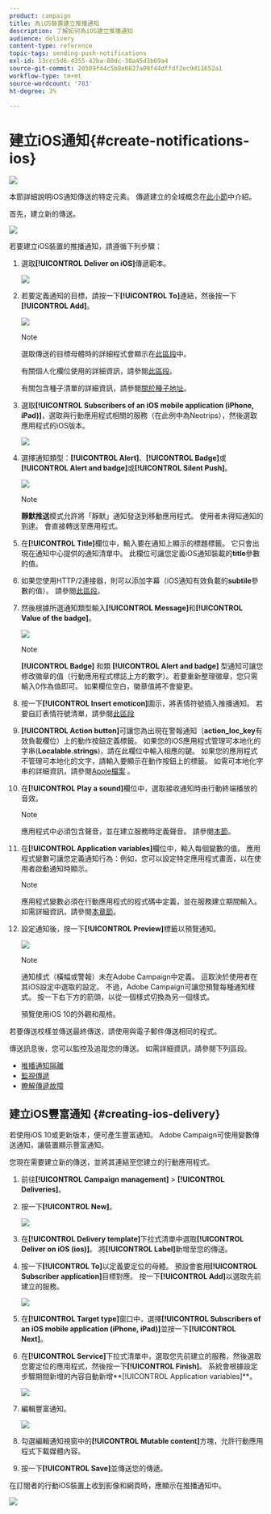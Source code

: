 ```yaml
---
product: campaign
title: 為iOS裝置建立推播通知
description: 了解如何為iOS建立推播通知
audience: delivery
content-type: reference
topic-tags: sending-push-notifications
exl-id: 13ccc5d6-4355-42ba-80dc-30a45d3b69a4
source-git-commit: 20509f44c5b8e0827a09f44dffdf2ec9d11652a1
workflow-type: tm+mt
source-wordcount: '783'
ht-degree: 3%

---
```


# 建立iOS通知{#create-notifications-ios}

![](../../assets/common.svg)

本節詳細說明iOS通知傳送的特定元素。 傳遞建立的全域概念在[此小節](steps-about-delivery-creation-steps.md)中介紹。

首先，建立新的傳送。

![](assets/nmac_delivery_1.png)

若要建立iOS裝置的推播通知，請遵循下列步驟：

1. 選取&#x200B;**[!UICONTROL Deliver on iOS]**&#x200B;傳遞範本。

   ![](assets/nmac_delivery_ios_1.png)

1. 若要定義通知的目標，請按一下&#x200B;**[!UICONTROL To]**&#x200B;連結，然後按一下&#x200B;**[!UICONTROL Add]**。

   ![](assets/nmac_delivery_ios_2.png)

   >[!NOTE]
   >
   >選取傳送的目標母體時的詳細程式會顯示在[此區段](steps-defining-the-target-population.md)中。
   >
   >有關個人化欄位使用的詳細資訊，請參閱[此區段](about-personalization.md)。
   >
   >有關包含種子清單的詳細資訊，請參閱[關於種子地址](about-seed-addresses.md)。

1. 選取&#x200B;**[!UICONTROL Subscribers of an iOS mobile application (iPhone, iPad)]**，選取與行動應用程式相關的服務（在此例中為Neotrips），然後選取應用程式的iOS版本。

   ![](assets/nmac_delivery_ios_3.png)

1. 選擇通知類型：**[!UICONTROL Alert]**、**[!UICONTROL Badge]**&#x200B;或&#x200B;**[!UICONTROL Alert and badge]**&#x200B;或&#x200B;**[!UICONTROL Silent Push]**。

   ![](assets/nmac_delivery_ios_4.png)

   >[!NOTE]
   >
   >**靜默推送**&#x200B;模式允許將「靜默」通知發送到移動應用程式。 使用者未得知通知的到達。 會直接轉送至應用程式。

1. 在&#x200B;**[!UICONTROL Title]**&#x200B;欄位中，輸入要在通知上顯示的標題標籤。 它只會出現在通知中心提供的通知清單中。 此欄位可讓您定義iOS通知裝載的&#x200B;**title**&#x200B;參數的值。

1. 如果您使用HTTP/2連接器，則可以添加字幕（iOS通知有效負載的&#x200B;**subtile**&#x200B;參數的值）。 請參閱[此區段](configuring-the-mobile-application.md)。

1. 然後根據所選通知類型輸入&#x200B;**[!UICONTROL Message]**&#x200B;和&#x200B;**[!UICONTROL Value of the badge]**。

   ![](assets/nmac_delivery_ios_5.png)

   >[!NOTE]
   >
   >**[!UICONTROL Badge]** 和類 **[!UICONTROL Alert and badge]** 型通知可讓您修改徽章的值（行動應用程式標誌上方的數字）。若要重新整理徽章，您只需輸入0作為值即可。 如果欄位空白，徽章值將不會變更。

1. 按一下&#x200B;**[!UICONTROL Insert emoticon]**&#x200B;圖示，將表情符號插入推播通知。 若要自訂表情符號清單，請參閱[此區段](customizing-emoticon-list.md)

1. **[!UICONTROL Action button]**&#x200B;可讓您為出現在警報通知（**action_loc_key**&#x200B;有效負載欄位）上的動作按鈕定義標籤。 如果您的iOS應用程式管理可本地化的字串(**Localable.strings**)，請在此欄位中輸入相應的鍵。 如果您的應用程式不管理可本地化的文字，請輸入要顯示在動作按鈕上的標籤。 如需可本地化字串的詳細資訊，請參閱[Apple檔案](https://developer.apple.com/library/archive/documentation/NetworkingInternet/Conceptual/RemoteNotificationsPG/CreatingtheNotificationPayload.html#//apple_ref/doc/uid/TP40008194-CH10-SW1) 。
1. 在&#x200B;**[!UICONTROL Play a sound]**&#x200B;欄位中，選取接收通知時由行動終端播放的音效。

   >[!NOTE]
   >
   >應用程式中必須包含聲音，並在建立服務時定義聲音。 請參閱[本節](configuring-the-mobile-application.md#configuring-external-account-ios)。

1. 在&#x200B;**[!UICONTROL Application variables]**&#x200B;欄位中，輸入每個變數的值。 應用程式變數可讓您定義通知行為：例如，您可以設定特定應用程式畫面，以在使用者啟動通知時顯示。

   >[!NOTE]
   >
   >應用程式變數必須在行動應用程式的程式碼中定義，並在服務建立期間輸入。 如需詳細資訊，請參閱[本章節](configuring-the-mobile-application.md)。

1. 設定通知後，按一下&#x200B;**[!UICONTROL Preview]**&#x200B;標籤以預覽通知。

   ![](assets/nmac_intro_2.png)

   >[!NOTE]
   >
   >通知樣式（橫幅或警報）未在Adobe Campaign中定義。 這取決於使用者在其iOS設定中選取的設定。 不過，Adobe Campaign可讓您預覽每種通知樣式。 按一下右下方的箭頭，以從一個樣式切換為另一個樣式。
   >
   >預覽使用iOS 10的外觀和風格。

若要傳送校樣並傳送最終傳送，請使用與電子郵件傳送相同的程式。

傳送訊息後，您可以監控及追蹤您的傳送。 如需詳細資訊，請參閱下列區段。

* [推播通知隔離](understanding-quarantine-management.md#push-notification-quarantines)
* [監視傳遞](about-delivery-monitoring.md)
* [瞭解傳遞故障](understanding-delivery-failures.md)


## 建立iOS豐富通知 {#creating-ios-delivery}

若使用iOS 10或更新版本，便可產生豐富通知。 Adobe Campaign可使用變數傳送通知，讓裝置顯示豐富通知。

您現在需要建立新的傳送，並將其連結至您建立的行動應用程式。

1. 前往&#x200B;**[!UICONTROL Campaign management]** > **[!UICONTROL Deliveries]**。

1. 按一下&#x200B;**[!UICONTROL New]**。

   ![](assets/nmac_android_3.png)

1. 在&#x200B;**[!UICONTROL Delivery template]**&#x200B;下拉式清單中選取&#x200B;**[!UICONTROL Deliver on iOS (ios)]**。 將&#x200B;**[!UICONTROL Label]**&#x200B;新增至您的傳送。

1. 按一下&#x200B;**[!UICONTROL To]**&#x200B;以定義要定位的母體。 預設會套用&#x200B;**[!UICONTROL Subscriber application]**&#x200B;目標對應。 按一下&#x200B;**[!UICONTROL Add]**&#x200B;以選取先前建立的服務。

   ![](assets/nmac_ios_9.png)

1. 在&#x200B;**[!UICONTROL Target type]**&#x200B;窗口中，選擇&#x200B;**[!UICONTROL Subscribers of an iOS mobile application (iPhone, iPad)]**&#x200B;並按一下&#x200B;**[!UICONTROL Next]**。

1. 在&#x200B;**[!UICONTROL Service]**&#x200B;下拉式清單中，選取您先前建立的服務，然後選取您要定位的應用程式，然後按一下&#x200B;**[!UICONTROL Finish]**。
系統會根據設定步驟期間新增的內容自動新增**[!UICONTROL Application variables]**。

   ![](assets/nmac_ios_6.png)

1. 編輯豐富通知。

   ![](assets/nmac_ios_7.png)

1. 勾選編輯通知視窗中的&#x200B;**[!UICONTROL Mutable content]**&#x200B;方塊，允許行動應用程式下載媒體內容。

1. 按一下&#x200B;**[!UICONTROL Save]**&#x200B;並傳送您的傳遞。

在訂閱者的行動iOS裝置上收到影像和網頁時，應顯示在推播通知中。

![](assets/nmac_ios_8.png)
